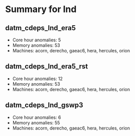 # Summary for lnd

## datm_cdeps_lnd_era5
- Core hour anomalies: 5
- Memory anomalies: 53
- Machines: acorn, derecho, gaeac6, hera, hercules, orion

## datm_cdeps_lnd_era5_rst
- Core hour anomalies: 12
- Memory anomalies: 53
- Machines: acorn, derecho, gaeac6, hera, hercules, orion

## datm_cdeps_lnd_gswp3
- Core hour anomalies: 6
- Memory anomalies: 55
- Machines: acorn, derecho, gaeac6, hera, hercules, orion


